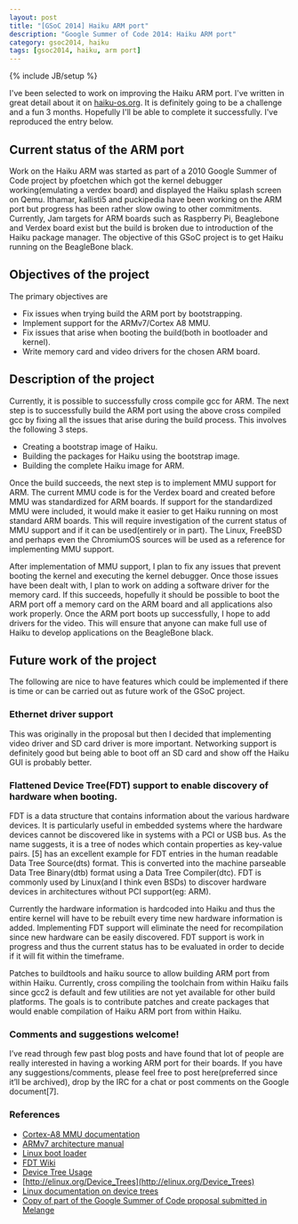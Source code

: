 ```yaml
---
layout: post
title: "[GSoC 2014] Haiku ARM port"
description: "Google Summer of Code 2014: Haiku ARM port"
category: gsoc2014, haiku
tags: [gsoc2014, haiku, arm port]
---
```

{% include JB/setup %}

I've been selected to work on improving the Haiku ARM port. I've written in great detail about it on
[haiku-os.org](http://haiku-os.org/blog/dnivra/2014-04-24_gsoc_2014_haiku_arm_port). It is definitely going to be
a challenge and a fun 3 months. Hopefully I'll be able to complete it successfully. I've reproduced the entry below.

<!--more-->

## Current status of the ARM port
Work on the Haiku ARM was started as part of a 2010 Google Summer of Code project by pfoetchen which got the kernel
debugger working(emulating a verdex board) and displayed the Haiku splash screen on Qemu. Ithamar, kallisti5 and
puckipedia have been working on the ARM port but progress has been rather slow owing to other commitments. Currently,
Jam targets for ARM boards such as Raspberry Pi, Beaglebone and Verdex board exist but the build is broken due to
introduction of the Haiku package manager. The objective of this GSoC project is to get Haiku running on the
BeagleBone black.

## Objectives of the project
The primary objectives are

- Fix issues when trying build the ARM port by bootstrapping.
- Implement support for the ARMv7/Cortex A8 MMU.
- Fix issues that arise when booting the build(both in bootloader and kernel).
- Write memory card and video drivers for the chosen ARM board.

## Description of the project
Currently, it is possible to successfully cross compile gcc for ARM. The next step is to successfully build the ARM port
using the above cross compiled gcc by fixing all the issues that arise during the build process. This involves the
following 3 steps.

- Creating a bootstrap image of Haiku.
- Building the packages for Haiku using the bootstrap image.
- Building the complete Haiku image for ARM.

Once the build succeeds, the next step is to implement MMU support for ARM. The current MMU code is for the Verdex board
and created before MMU was standardized for ARM boards. If support for the standardized MMU were included, it would make
it easier to get Haiku running on most standard ARM boards. This will require investigation of the current status of MMU
support and if it can be used(entirely or in part). The Linux, FreeBSD and perhaps even the ChromiumOS sources will be used
as a reference for implementing MMU support.

After implementation of MMU support, I plan to fix any issues that prevent booting the kernel and executing the kernel debugger.
Once those issues have been dealt with, I plan to work on adding a software driver for the memory card. If this succeeds,
hopefully it should be possible to boot the ARM port off a memory card on the ARM board and all applications also work properly.
Once the ARM port boots up successfully, I hope to add drivers for the video. This will ensure that anyone can make full use of
Haiku to develop applications on the BeagleBone black.

## Future work of the project
The following are nice to have features which could be implemented if there is time or can be carried out as future work of the
GSoC project.

### Ethernet driver support
This was originally in the proposal but then I decided that implementing video driver and SD card driver is more important.
Networking support is definitely good but being able to boot off an SD card and show off the Haiku GUI is probably better.

### Flattened Device Tree(FDT) support to enable discovery of hardware when booting.
FDT is a data structure that contains information about the various hardware devices. It is particularly useful in embedded
systems where the hardware devices cannot be discovered like in systems with a PCI or USB bus. As the name suggests, it is a
tree of nodes which contain properties as key-value pairs. [5] has an excellent example for FDT entries in the human readable
Data Tree Source(dts) format. This is converted into the machine parseable Data Tree Binary(dtb) format using a Data Tree
Compiler(dtc). FDT is commonly used by Linux(and I think even BSDs) to discover hardware devices in architectures without
PCI support(eg: ARM).

Currently the hardware information is hardcoded into Haiku and thus the entire kernel will have to be rebuilt every time new
hardware information is added. Implementing FDT support will eliminate the need for recompilation since new hardware can be
easily discovered. FDT support is work in progress and thus the current status has to be evaluated in order to decide if it
will fit within the timeframe.

Patches to buildtools and haiku source to allow building ARM port from within Haiku. Currently, cross compiling the toolchain
from within Haiku fails since gcc2 is default and few utilities are not yet available for other build platforms. The goals is
to contribute patches and create packages that would enable compilation of Haiku ARM port from within Haiku.

### Comments and suggestions welcome!
I’ve read through few past blog posts and have found that lot of people are really interested in having a working ARM port for
their boards. If you have any suggestions/comments, please feel free to post here(preferred since it’ll be archived), drop by
the IRC for a chat or post comments on the Google document[7].

### References
- [Cortex-A8 MMU documentation](http://infocenter.arm.com/help/index.jsp?topic=/com.arm.doc.ddi0344i/I1002400.html)
- [ARMv7 architecture manual](http://www.club.cc.cmu.edu/~mjrosenb/ARM%20v7%20Architecture%20Reference%20Manual.pdf)
- [Linux boot loader](http://cache.freescale.com/files/dsp/doc/app_note/AN3980.pdf)
- [FDT Wiki](http://www.devicetree.org/Main_Page)
- [Device Tree Usage](http://www.devicetree.org/Device_Tree_Usage)
- [http://elinux.org/Device_Trees](http://elinux.org/Device_Trees)
- [Linux documentation on device trees](https://git.kernel.org/cgit/linux/kernel/git/torvalds/linux.git/tree/Documentation/devicetree/usage-model.txt)
- [Copy of part of the Google Summer of Code proposal submitted in Melange](https://docs.google.com/document/d/1qhvCrpTqbPJqdC9cIZkpG66m2jwR972iEvjvy_tAVHo)
